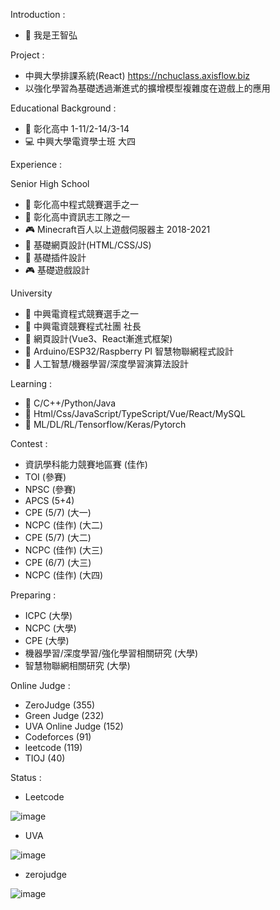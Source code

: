 Introduction :
- 👋 我是王智弘

Project :
- 中興大學排課系統(React) https://nchuclass.axisflow.biz
- 以強化學習為基礎透過漸進式的擴增模型複雜度在遊戲上的應用


Educational Background :                                                      
- 🥇 彰化高中 1-11/2-14/3-14                                               
- 💻 中興大學電資學士班 大四

Experience :

Senior High School
- 🥉 彰化高中程式競賽選手之一
- 🥇 彰化高中資訊志工隊之一
- 🎮 Minecraft百人以上遊戲伺服器主 2018-2021
- 📄 基礎網頁設計(HTML/CSS/JS)
- 💼 基礎插件設計
- 🎮 基礎遊戲設計

  
University
- 🥉 中興電資程式競賽選手之一
- 🥇 中興電資競賽程式社團 社長
- 📄 網頁設計(Vue3、React漸進式框架)
- 💼 Arduino/ESP32/Raspberry PI 智慧物聯網程式設計
- 💼 人工智慧/機器學習/深度學習演算法設計


Learning : 
- 🌱 C/C++/Python/Java
- 🌱 Html/Css/JavaScript/TypeScript/Vue/React/MySQL
- 🌱 ML/DL/RL/Tensorflow/Keras/Pytorch



Contest :
- 資訊學科能力競賽地區賽 (佳作)
- TOI  (參賽)
- NPSC (參賽)
- APCS (5+4) 
- CPE  (5/7)  (大一)
- NCPC (佳作) (大二)
- CPE  (5/7)  (大二)
- NCPC (佳作) (大三)
- CPE  (6/7)  (大三)
- NCPC (佳作) (大四)
  
Preparing :
- ICPC (大學)
- NCPC (大學)
- CPE  (大學)
- 機器學習/深度學習/強化學習相關研究 (大學)
- 智慧物聯網相關研究 (大學)
  
Online Judge :
- ZeroJudge (355) 
- Green Judge (232)
- UVA Online Judge (152)
- Codeforces (91)
- leetcode (119)
- TIOJ (40)

Status :
- Leetcode

![image](https://github.com/user-attachments/assets/9f76cf93-3d50-4862-a48a-1f63e9469889)

- UVA

![image](https://user-images.githubusercontent.com/59413200/184604286-b5d386a7-4980-4065-8a5a-e5d6ca8956b9.png)

- zerojudge

![image](https://user-images.githubusercontent.com/59413200/184604656-e0c1ae4b-47eb-4329-969c-7bc74a7e7467.png)

